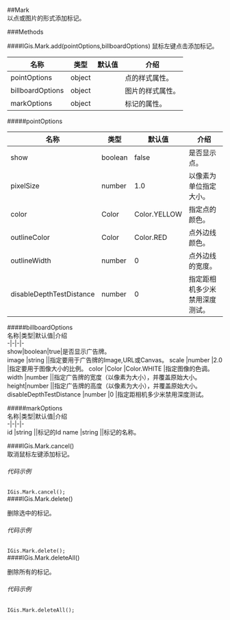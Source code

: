 ##Mark  
以点或图片的形式添加标记。  
  
###Methods  
  

####IGis.Mark.add(pointOptions,billboardOptions) 
鼠标左键点击添加标记。  
  
名称|类型|默认值|介绍  
-|-|-|-   
<a herf="#pointOptions">pointOptions</a>| object| |点的样式属性。 
<a herf="#billboardOptions">billboardOptions</a>| object ||图片的样式属性。
<a herf="#markOptions">markOptions</a>| object ||标记的属性。
  
#####<a name="pointOptions">pointOptions </a>  
  
名称|类型|默认值|介绍  
-|-|-|-   
show|boolean|false|是否显示点。  
pixelSize |number |1.0 |以像素为单位指定大小。  
color |Color |Color.YELLOW |指定点的颜色。  
outlineColor |Color |Color.RED |点外边线颜色。  
outlineWidth |number |0 |点外边线的宽度。  
disableDepthTestDistance |number |0 |指定距相机多少米禁用深度测试。    
  
#####<a name="billboardOptions">billboardOptions</a>  
 名称|类型|默认值|介绍  
-|-|-|-    
show|boolean|true|是否显示广告牌。  
image |string ||指定要用于广告牌的Image,URL或Canvas。
scale |number |2.0 |指定要用于图像大小的比例。
color |Color  |Color.WHITE |指定图像的色调。
width |number ||指定广告牌的宽度（以像素为大小），并覆盖原始大小。
height|number ||指定广告牌的高度（以像素为大小），并覆盖原始大小。
disableDepthTestDistance |number |0 |指定距相机多少米禁用深度测试。  
  
#####<a name="markOptions">markOptions</a>  
 名称|类型|默认值|介绍  
-|-|-|-    
id |string ||标记的Id
name |string ||标记的名称。   

####IGis.Mark.cancel()  
取消鼠标左键添加标记。  
   
###### 代码示例  
`IGis.Mark.cancel();`    
####IGis.Mark.delete()  
  
删除选中的标记。  

###### 代码示例  
`IGis.Mark.delete();`    
####IGis.Mark.deleteAll()  
  
删除所有的标记。
###### 代码示例  
`IGis.Mark.deleteAll();`    